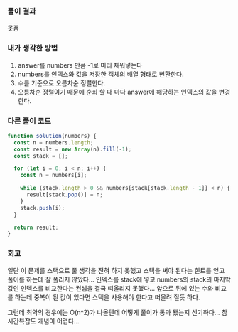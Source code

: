 ### 풀이 결과

못품

### 내가 생각한 방법

1. answer를 numbers 만큼 -1로 미리 채워넣는다
1. numbers를 인덱스와 값을 저장한 객체의 배열 형태로 변환한다.
1. 수를 기준으로 오름차순 정렬한다.
1. 오름차순 정렬이기 때문에 순회 할 때 마다 answer에 해당하는 인덱스의 값을 변경한다.

### 다른 풀이 코드

```javascript
function solution(numbers) {
  const n = numbers.length;
  const result = new Array(n).fill(-1);
  const stack = [];

  for (let i = 0; i < n; i++) {
    const n = numbers[i];

    while (stack.length > 0 && numbers[stack[stack.length - 1]] < n) {
      result[stack.pop()] = n;
    }
    stack.push(i);
  }

  return result;
}
```

### 회고

일단 이 문제를 스택으로 풀 생각을 전혀 하지 못했고 스택을 써야 된다는 힌트를 얻고 풀이를 하는데
잘 풀리지 않았다... 인덱스를 stack에 넣고 numbers의 stack의 마지막 값인 인덱스를 비교한다는 컨셉을 결국 떠올리지 못했다...
앞으로 뒤에 있는 수와 비교를 하는데 중복이 된 값이 있다면 스택을 사용해야 한다고 떠올려 질듯 하다.

그런데 최악의 경우에는 O(n^2)가 나올텐데 어떻게 풀이가 통과 됐는지 신기하다... 참 시간복잡도 개념이 어렵다...
